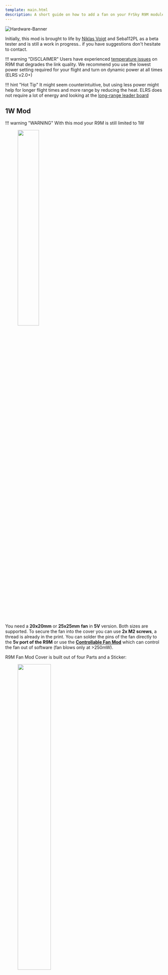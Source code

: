 ```yaml
---
template: main.html
description: A short guide on how to add a fan on your FrSky R9M module flashed with ExpressLRS.
---
```


![Hardware-Banner](https://raw.githubusercontent.com/ExpressLRS/ExpressLRS-Hardware/master/img/hardware.png)

Initially, this mod is brought to life by [Niklas Voigt](https://discordapp.com/users/773143572354039828) and Seba112PL as a beta tester and is still a work in progress.. if you have suggestions don't hesitate to contact.

!!! warning "DISCLAIMER"
    Users have experienced [temperature issues](https://github.com/ExpressLRS/ExpressLRS/issues/429) on R9M that degrades the link quality. We recommend you use the lowest power setting required for your flight and turn on dynamic power at all times (ELRS v2.0+)

!!! hint "Hot Tip"
    It might seem counterintuitive, but using less power might help for longer flight times and more range by reducing the heat. ELRS does not require a lot of energy and looking at the [long-range leader board](https://github.com/ExpressLRS/ExpressLRS#current-leaderboard)

## 1W Mod
!!! warning "WARNING" 
    With this mod your R9M is still limited to 1W

<figure markdown>
<img class="center-img" src="https://raw.githubusercontent.com/ExpressLRS/ExpressLRS-Hardware/master/STL/R9M-Fan-Mod-Case/view-top.png" data-canonical-src="https://raw.githubusercontent.com/ExpressLRS/ExpressLRS-Hardware/master/STL/R9M-Fan-Mod-Case/view-top.png" width="40%>
</figure>

<figure markdown>
<img class="center-img" src="https://raw.githubusercontent.com/ExpressLRS/ExpressLRS-Hardware/master/STL/R9M-Fan-Mod-Case/view-bottom.png" data-canonical-src="https://raw.githubusercontent.com/ExpressLRS/ExpressLRS-Hardware/master/STL/R9M-Fan-Mod-Case/view-bottom.png" width="40%">
</figure>

You need a **20x20mm** or **25x25mm** **fan** in **5V** version. 
Both sizes are supported. To secure the fan into the cover you can use **2x M2 screws**, a thread is already in the print.
You can solder the pins of the fan directly to the **5v port of the R9M** or use the [**Controllable Fan Mod**](#controllable-fan-mod) which can control the fan out of software (fan blows only at >250mW). 

R9M Fan Mod Cover is built out of four Parts and a Sticker:

<figure markdown>
<img class="center-img" src="https://raw.githubusercontent.com/ExpressLRS/ExpressLRS-Hardware/master/STL/R9M-Fan-Mod-Case/view-description.png" data-canonical-src="https://raw.githubusercontent.com/ExpressLRS/ExpressLRS-Hardware/master/STL/R9M-Fan-Mod-Case/view-description.png" width="50%" height="auto">
</figure>

### Download

* [R9M-Fan-Case-Cover.stl](https://github.com/ExpressLRS/ExpressLRS-Hardware/raw/master/STL/R9M-Fan-Mod-Case/R9M-Fan-Case-Cover.stl)
* [R9M-Fan-Case-Pins.stl](https://github.com/ExpressLRS/ExpressLRS-Hardware/raw/master/STL/R9M-Fan-Mod-Case/R9M-Fan-Case-Pins.stl)
* [R9M-Fan-Case-XT30.stl](https://github.com/ExpressLRS/ExpressLRS-Hardware/raw/master/STL/R9M-Fan-Mod-Case/R9M-Fan-Case-XT30.stl)
* [R9M-Fan-Case-Standoff.stl](https://github.com/ExpressLRS/ExpressLRS-Hardware/raw/master/STL/R9M-Fan-Mod-Case/R9M-Fan-Case-Standoff.stl) (2x)
* [R9M-ExpressLRS-900MHz.pdf](https://github.com/ExpressLRS/ExpressLRS-Hardware/raw/master/STL/R9M-Fan-Mod-Case/R9M-ExpressLRS-900Mhz.pdf)

or from [Thingiverse](https://www.thingiverse.com/thing:4829360)

## Controllable Fan Mod

Additionally to the fan, you'll need one NPN Transistor (e.g. `2N4401`) or N-Channel MOSFET (e.g. `BS170` has built-in Schottky-Diode) and a resistor (200-3k7)

<figure markdown>
<img class="center-img" src="https://github.com/ExpressLRS/ExpressLRS-Hardware/blob/master/img/wiki-from-discord/n-channel-mosfet.png?raw=true" width="40%">
</figure>

<figure markdown>
<img class="center-img" src="https://github.com/ExpressLRS/ExpressLRS-Hardware/blob/master/img/wiki-from-discord/npn-transistor.png?raw=true" width="40%">
</figure>

### R9M2019 Build notice

The PB9 pad location on the R9M2019 module is a bit different. Please see the photo.

<figure markdown>
<img class="center-img" src="https://github.com/ExpressLRS/ExpressLRS-Hardware/blob/master/img/wiki-from-discord/R9M2019.png?raw=true" width="50%">
<figcaption>PB9 pad location</figcaption>
</figure>

## 2W Mod 

!!! warning "WARNING"
    Only do this if you are comfortable with modding hardware

In addition to the [3D printed Cover](#download) & the [**Controllable Fan Mod**](#controllable-fan-mod) you'll need:

* Fan + Heatsink `"2507 25MM 25x25x13MM Hydraulic bearing Graphics card Cooling fan with heat sink 5V 12V m.2 SSD Fan with 2pin"`
* Thermal Pad 0.5mm `"1pc 100mmx100mmx0.5mm GPU Northbridge IC LED Chipset Heatsink Cooling Conductive Silicone Thermal Pad,100x100x0.5mm w/ 3.2W/M-K"`

The screw heads are cut off to reduce height.

<figure markdown>
<img class="center-img" src="https://github.com/ExpressLRS/ExpressLRS-Hardware/blob/master/img/wiki-from-discord/heatsink.jpeg?raw=true" width="40%">
</figure>

<figure markdown>
<img class="center-img" src="https://github.com/ExpressLRS/ExpressLRS-Hardware/blob/master/img/wiki-from-discord/heatsink2.jpeg?raw=true" width="40%">
</figure>

<figure markdown>
<img class="center-img" src="https://github.com/ExpressLRS/ExpressLRS-Hardware/blob/master/img/wiki-from-discord/heatsink4.jpeg?raw=true" width="40%">
</figure>

<figure markdown>
<img class="center-img" src="https://github.com/ExpressLRS/ExpressLRS-Hardware/blob/master/img/wiki-from-discord/heatsink5.jpeg?raw=true" width="40%">
</figure>

As you can see in picture 3, the 5v fan is connected to the power source of the module, so the fan is used with some overvoltage and spins with higher rpm... tested for a long time and should not be a problem for the fan.
If you don't know how to allow the 2W in the firmware, don't do this mod!🤦‍♂️

## Here are some makes

<figure markdown>
<img class="center-img" src="https://github.com/ExpressLRS/ExpressLRS-Hardware/raw/master/STL/R9M-Fan-Mod-Case/view-real.jpg" width="40%">
</figure>

<figure markdown>
<img class="center-img" src="https://github.com/ExpressLRS/ExpressLRS-Hardware/blob/master/img/wiki-from-discord/make2.jpeg?raw=true" width="40%">
</figure>

<figure markdown>
<img  class="center-img" src="https://github.com/ExpressLRS/ExpressLRS-Hardware/blob/master/img/wiki-from-discord/make3.jpeg?raw=true" width="40%">
</figure>

<figure markdown>
<img class="center-img" src="https://github.com/ExpressLRS/ExpressLRS-Hardware/blob/master/img/wiki-from-discord/make4.jpeg?raw=true" width="40%">
</figure>
